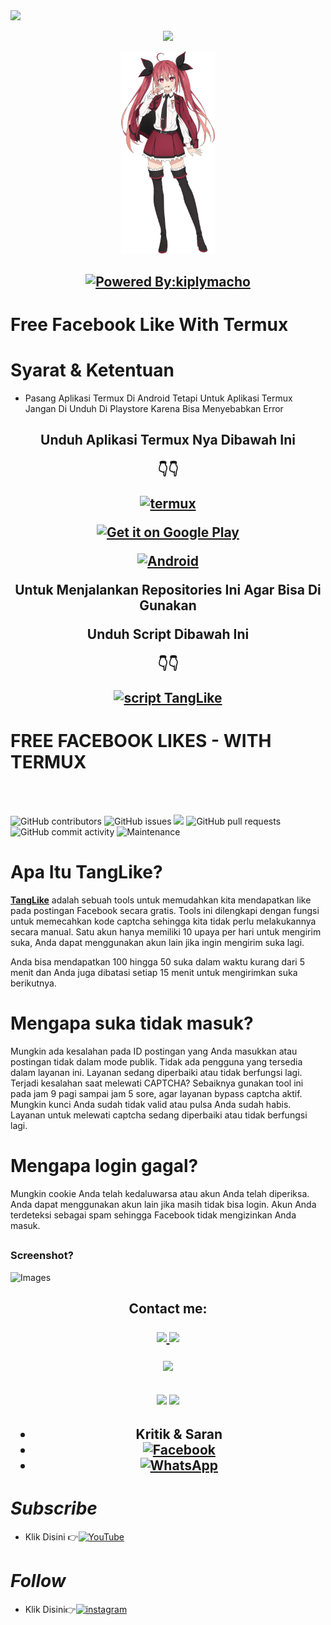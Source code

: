 <img src="https://readme-typing-svg.herokuapp.com?color=%2336BCF7&center=true&vCenter=true&lines=Channel+YouTube+@km7ujuh" />
   <p align="center">
<img src="https://readme-typing-svg.herokuapp.com?color=%2336BCF7&center=true&vCenter=true&lines=K+I+P+L+Y+M+A+C+H+O" />
</p>

<p align='center'><a href="https://api.daily.dev/get?r=fisabiliyusri"><img src="https://raw.githubusercontent.com/fisabiliyusri/.github/main/kotori2.png?r=82s" width="150" alt="Hayuk"/></a></p>

<h2 align="center">

[![Powered By:kiplymacho](https://img.shields.io/badge/PoweredBy:kiplymacho-7%2B-blue.svg?style=flat)](http://linktr.ee/kiplymacho)

# Free Facebook Like With Termux

# Syarat & Ketentuan 
- Pasang Aplikasi Termux Di Android Tetapi Untuk Aplikasi Termux Jangan Di Unduh Di Playstore Karena Bisa Menyebabkan Error
<h2 align="center">

Unduh Aplikasi Termux Nya Dibawah Ini

👇👇

[![termux](https://img.shields.io/badge/termux-83%2B-yellow.svg?style=flat)](https://sfile.mobi/1Pk3b69xugs7)

<a href="https://play.google.com/store/apps/details?id=xyz.easypro.httpcustom">
<img alt="Get it on Google Play" src="https://play.google.com/intl/en_us/badges/images/generic/en_badge_web_generic.png" width="165" height="64" />
</a>

[![Android](https://img.shields.io/badge/Android-14-yellow.svg?style=flat)](https://developer.android.com/about/versions/14?hl=id)

Untuk Menjalankan Repositories Ini Agar Bisa Di Gunakan

Unduh Script Dibawah Ini

👇👇

[![script TangLike](https://img.shields.io/badge/ScriptTangLike-%2B-yellow.svg?style=flat)](https://sfile.mobi/5nFAPzwCJiG)


# FREE FACEBOOK LIKES - WITH TERMUX
  <br>
  <br>
  <p>
    <img alt="GitHub contributors" src="https://img.shields.io/github/contributors/kiplymacho/TangLike">
    <img alt="GitHub issues" src="https://img.shields.io/github/issues/kiplymacho/TangLike">
    <img src="https://img.shields.io/badge/PRs-welcome-brightgreen.svg?style=shields">
    <img alt="GitHub pull requests" src="https://img.shields.io/github/issues-pr/kiplymacho/TangLike">
    <img alt="GitHub commit activity" src="https://img.shields.io/github/commit-activity/m/kiplymacho/TangLike">
    <img alt="Maintenance" src="https://img.shields.io/maintenance/no/2024">
  </p>

##

# Apa Itu TangLike?
[**TangLike**](https://github.com/kiplymacho/TangLike) adalah sebuah tools untuk memudahkan kita mendapatkan like pada postingan Facebook secara gratis. Tools ini dilengkapi dengan fungsi untuk memecahkan kode captcha sehingga kita tidak perlu melakukannya secara manual. Satu akun hanya memiliki 10 upaya per hari untuk mengirim suka, Anda dapat menggunakan akun lain jika ingin mengirim suka lagi.

Anda bisa mendapatkan 100 hingga 50 suka dalam waktu kurang dari 5 menit dan Anda juga dibatasi setiap 15 menit untuk mengirimkan suka berikutnya.

# Mengapa suka tidak masuk?
Mungkin ada kesalahan pada ID postingan yang Anda masukkan atau postingan tidak dalam mode publik.
Tidak ada pengguna yang tersedia dalam layanan ini.
Layanan sedang diperbaiki atau tidak berfungsi lagi.
Terjadi kesalahan saat melewati CAPTCHA?
Sebaiknya gunakan tool ini pada jam 9 pagi sampai jam 5 sore, agar layanan bypass captcha aktif.
Mungkin kunci Anda sudah tidak valid atau pulsa Anda sudah habis.
Layanan untuk melewati captcha sedang diperbaiki atau tidak berfungsi lagi.

# Mengapa login gagal?
Mungkin cookie Anda telah kedaluwarsa atau akun Anda telah diperiksa.
Anda dapat menggunakan akun lain jika masih tidak bisa login.
Akun Anda terdeteksi sebagai spam sehingga Facebook tidak mengizinkan Anda masuk.

##

### Screenshot?
![Images](https://github.com/RozhakXD/TangLike/assets/65714340/146fb134-96a2-4f8c-8f16-2f428887c217)

</p>
<div height='45' align="center">
<h2>Contact me: <br>
</p>
   
<a href="https://github.com/kiplymacho"> <img src="https://cdn.jsdelivr.net/npm/simple-icons@3.0.1/icons/github.svg" height='50'> </a>
<a href="https://facebook.com/kiplymachobanjar"> <img src="https://cdn.jsdelivr.net/npm/simple-icons@3.0.1/icons/facebook.svg" height='50'> </a>

<a href="https://paypal.me/kiplymacho"> <img src="https://cdn.trakteer.id/images/embed/trbtn-red-6.png" height='50'> </a>
</h2>
</div>
<h2 align="center">
<img height=150 src="https://github-readme-stats.vercel.app/api/top-langs/?username=kiplymacho&layout=compact&theme=dark">
<img height=150 src="https://github-readme-stats.vercel.app/api?username=kiplymacho&count_private=true&show_icons=true&theme=dark">
<h2 align="center">

- Kritik & Saran
- [![Facebook](https://img.shields.io/badge/Facebook-7K%2B-yellow.svg?style=flat)](https://www.facebook.com/httpcustomkiplymacho/)
-  [![WhatsApp](https://img.shields.io/badge/WhatsApp-400%2B-yellow.svg?style=flat)](https://wa.me/6285751032225)

# _Subscribe_
- Klik Disini 👉[![YouTube](https://img.shields.io/badge/YouTube-200%2B-yellow.svg?style=flat)](https://www.youtube.com/@km7ujuh)

# _Follow_
- Klik Disini👉[![instagram](https://img.shields.io/badge/Instagram-2K%2B-yellow.svg?style=flat)](https://instagram.com/kiplymacho)
